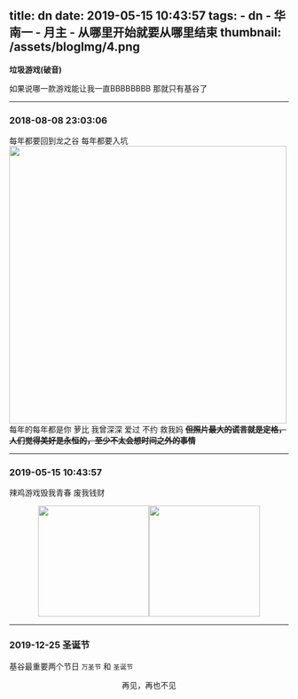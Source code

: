 title: dn
date: 2019-05-15 10:43:57
tags:
      - dn
      - 华南一
      - 月主
      - 从哪里开始就要从哪里结束
thumbnail: /assets/blogImg/4.png
---

**垃圾游戏(破音)**

如果说哪一款游戏能让我一直BBBBBBBB
那就只有基谷了

---
### 2018-08-08 23:03:06
每年都要回到龙之谷
每年都要入坑
<img src="/assets/blogImg/4.png" width=500/>
每年的每年都是你
萝比 我曾深深
爱过 不约 救我妈
~~**但照片最大的谎言就是定格，人们觉得美好是永恒的，至少不太会想时间之外的事情**~~

---
### 2019-05-15 10:43:57
辣鸡游戏毁我青春 废我钱财
<div style="display: flex;flex-direction: row;justify-content: center">
<img src="/assets/blogImg/ayixia.png" width=200/>
<img src="/assets/blogImg/kaxiwusi.png" width=200/>
</div>

---
### 2019-12-25 圣诞节
基谷最重要两个节日 `万圣节` 和 `圣诞节`
<div style="text-align: center;">再见，再也不见</div>
<audio src="/assets/video/纯音乐-龙之谷圣诞歌.mp3"  id="music" autoplay="autoplay"></audio>


